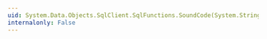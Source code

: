```yaml
---
uid: System.Data.Objects.SqlClient.SqlFunctions.SoundCode(System.String)
internalonly: False
---
```

